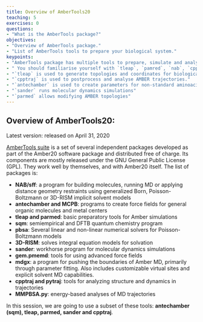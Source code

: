 ```yaml
---
title: Overview of AmberTools20
teaching: 5
exercises: 0
questions:
- "What is the AmberTools package?"
objectives:
- "Overview of AmberTools package."
- "List of AmberTools tools to prepare your biological system."
keypoints:
- "AmberTools package has multiple tools to prepare, simulate and analyse biological systems."
- " You should familiarise yourself with `tleap`, `pamred`, `nab`, `cpptraj`, `antechamber`, `parmch2` and `sander` as they will ususally be helpful to set up a biological system."
- "`tleap` is used to generate topologies and coordinates for biological molecules."
- "`cpptraj` is used to postprocess and analyse AMBER trajectories."
- "`antechamber` is used to create parameters for non-standard aminoacids and drug-like molecules."
- "`sander` runs molecular dynamics simulations"
- "`parmed` allows modifying AMBER topologies"
---
```


## Overview of AmberTools20: 

Latest version: released on April 31, 2020 

[AmberTools suite](https://ambermd.org/AmberTools.php) is a set of several independent packages developed as part of the Amber20 software package and distributed free of charge. Its components are mostly released under the GNU General Public License (GPL). They work well by themselves, and with Amber20 itself. The list of packages is:

- **NAB/sff**: a program for building molecules, running MD or applying distance geometry restraints using generalized Born, Poisson-Boltzmann or 3D-RISM implicit solvent models
- **antechamber and MCPB**: programs to create force fields for general organic molecules and metal centers
- **tleap and parmed**: basic preparatory tools for Amber simulations
- **sqm**: semiempirical and DFTB quantum chemistry program
- **pbsa**: Several linear and non-linear numerical solvers for Poisson-Boltzmann models
- **3D-RISM**: solves integral equation models for solvation
- **sander**: workhorse program for molecular dynamics simulations
- **gem.pmemd**: tools for using advanced force fields
- **mdgx**: a program for pushing the boundaries of Amber MD, primarily through parameter fitting. Also includes customizable virtual sites and explicit solvent MD capabilities.
- **cpptraj and pytraj**: tools for analyzing structure and dynamics in trajectories
- **MMPBSA.py**: energy-based analyses of MD trajectories

In this session, we are going to use a subset of these tools: **antechamber (sqm), tleap, parmed, sander and cpptraj**.

